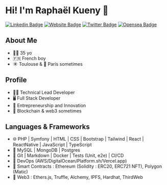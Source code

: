 # Hi! I'm Raphaël Kueny 👋

[![Linkedin Badge](https://img.shields.io/badge/-LinkedIn-0e76a8?style=flat-square&logo=Linkedin&logoColor=white)](https://linkedin.com/in/rkueny)
[![Website Badge](https://img.shields.io/badge/Website-3b5998?style=flat-square&logo=google-chrome&logoColor=white)](https://www.kueny.me)
[![Twitter Badge](https://img.shields.io/badge/-Twitter-00acee?style=flat-square&logo=Twitter&logoColor=white)](https://twitter.com/r_kueny)
[![Opensea Badge](https://img.shields.io/badge/-OpenSea-0e76a8?style=flat-square&logo=opensea&logoColor=white)](https://opensea.io/sorens.eth)

## About Me

- 👨‍💻 35 yo
- 🇫🇷 French boy
- ☀ Toulouse & 🥐 Paris sometimes

## Profile

- 👨‍💻 Technical Lead Developer
- 🖥 Full Stack Developer
- 💎 Entrepreneurship and Innovation
- 💊 Blockchain & web3 sometimes

## Languages & Frameworks

- 🌐 PHP | Symfony | HTML | CSS | Bootstrap | Tailwind | React | ReactNative | JavaScript | TypeScript
- 💽 MySQL | MongoDB | Postgres
- 🔧 Git | Markdown | Docker | Tests (Unit, e2e) | CI/CD
- 🚧 DevOps (AWS/DigitalOcean/Platform.sh/Vercel.app)
- 💎 Smart Contracts : Ethereum (Solidity : ERC20, ERC721 NFT), Polygon (Matic)
- 💊 Web3 : Ethers.js, Truffle, Alchemy, IPFS, Hardhat, ThirdWeb
